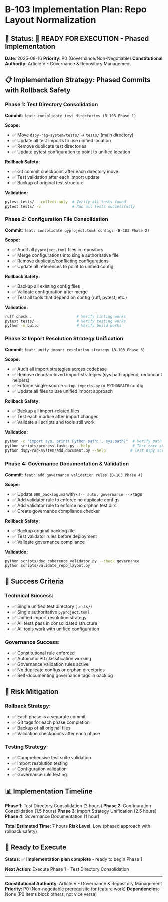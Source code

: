 # B-103 Implementation Plan: Repo Layout Normalization

## 🎯 **Status**: 🚀 **READY FOR EXECUTION** - Phased Implementation

**Date**: 2025-08-16
**Priority**: P0 (Governance/Non-Negotiable)
**Constitutional Authority**: Article V - Governance & Repository Management

## 📋 **Implementation Strategy: Phased Commits with Rollback Safety**

### **Phase 1: Test Directory Consolidation**
**Commit**: `feat: consolidate test directories (B-103 Phase 1)`

**Scope:**
- ✅ Move `dspy-rag-system/tests/` → `tests/` (main directory)
- ✅ Update all test imports to use unified location
- ✅ Remove duplicate test directories
- ✅ Update pytest configuration to point to unified location

**Rollback Safety:**
- ✅ Git commit checkpoint after each directory move
- ✅ Test validation after each import update
- ✅ Backup of original test structure

**Validation:**
```bash
pytest tests/ --collect-only  # Verify all tests found
pytest tests/ -v              # Run all tests successfully
```

### **Phase 2: Configuration File Consolidation**
**Commit**: `feat: consolidate pyproject.toml configs (B-103 Phase 2)`

**Scope:**
- ✅ Audit all `pyproject.toml` files in repository
- ✅ Merge configurations into single authoritative file
- ✅ Remove duplicate/conflicting configurations
- ✅ Update all references to point to unified config

**Rollback Safety:**
- ✅ Backup all existing config files
- ✅ Validate configuration after merge
- ✅ Test all tools that depend on config (ruff, pytest, etc.)

**Validation:**
```bash
ruff check .                    # Verify linting works
pytest tests/                   # Verify testing works
python -m build                 # Verify build works
```

### **Phase 3: Import Resolution Strategy Unification**
**Commit**: `feat: unify import resolution strategy (B-103 Phase 3)`

**Scope:**
- ✅ Audit all import strategies across codebase
- ✅ Remove dead/archived import strategies (sys.path.append, redundant helpers)
- ✅ Enforce single-source `setup_imports.py` or `PYTHONPATH` config
- ✅ Update all files to use unified import approach

**Rollback Safety:**
- ✅ Backup all import-related files
- ✅ Test each module after import changes
- ✅ Validate all scripts and tools still work

**Validation:**
```bash
python -c "import sys; print('Python path:', sys.path)"  # Verify path setup
python scripts/process_tasks.py --help                   # Test core scripts
python dspy-rag-system/add_document.py --help           # Test dspy scripts
```

### **Phase 4: Governance Documentation & Validation**
**Commit**: `feat: add governance validation rules (B-103 Phase 4)`

**Scope:**
- ✅ Update `000_backlog.md` with `<!-- auto: governance -->` tags
- ✅ Add validator rule to enforce no duplicate configs
- ✅ Add validator rule to enforce no orphan test dirs
- ✅ Create governance compliance checker

**Rollback Safety:**
- ✅ Backup original backlog file
- ✅ Test validator rules before deployment
- ✅ Validate governance compliance

**Validation:**
```bash
python scripts/doc_coherence_validator.py --check governance
python scripts/validate_repo_layout.py
```

## 🎯 **Success Criteria**

### **Technical Success:**
- ✅ Single unified test directory (`tests/`)
- ✅ Single authoritative `pyproject.toml`
- ✅ Unified import resolution strategy
- ✅ All tests pass in consolidated structure
- ✅ All tools work with unified configuration

### **Governance Success:**
- ✅ Constitutional rule enforced
- ✅ Automatic P0 classification working
- ✅ Governance validation rules active
- ✅ No duplicate configs or orphan directories
- ✅ Self-documenting governance tags in backlog

## 🚨 **Risk Mitigation**

### **Rollback Strategy:**
- ✅ Each phase is a separate commit
- ✅ Git tags for each phase completion
- ✅ Backup of all original files
- ✅ Validation checkpoints after each phase

### **Testing Strategy:**
- ✅ Comprehensive test suite validation
- ✅ Import resolution testing
- ✅ Configuration validation
- ✅ Governance rule testing

## 📊 **Implementation Timeline**

**Phase 1**: Test Directory Consolidation (2 hours)
**Phase 2**: Configuration Consolidation (1.5 hours)
**Phase 3**: Import Strategy Unification (2.5 hours)
**Phase 4**: Governance Documentation (1 hour)

**Total Estimated Time**: 7 hours
**Risk Level**: Low (phased approach with rollback safety)

## 🚀 **Ready to Execute**

**Status**: ✅ **Implementation plan complete** - ready to begin Phase 1

**Next Action**: Execute Phase 1 - Test Directory Consolidation

---

**Constitutional Authority**: Article V - Governance & Repository Management
**Priority**: P0 (Non-negotiable prerequisite for feature work)
**Dependencies**: None (P0 items block others, not vice versa)
